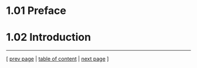 # 1.01 Preface


# 1.02 Introduction

---
[ [prev page](#) | [table of content](../table_of_content.md) | [next page](../chapters/200_systems_perspective.md) ]
